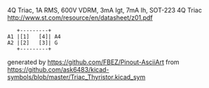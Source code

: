 4Q Triac, 1A RMS, 600V VDRM, 3mA Igt, 7mA Ih, SOT-223
4Q Triac
http://www.st.com/resource/en/datasheet/z01.pdf


	   +---------+
	A1 |[1]   [4]| A4
	A2 |[2]   [3]| G
	   +---------+


generated by https://github.com/FBEZ/Pinout-AsciiArt from https://github.com/ask6483/kicad-symbols/blob/master/Triac_Thyristor.kicad_sym
